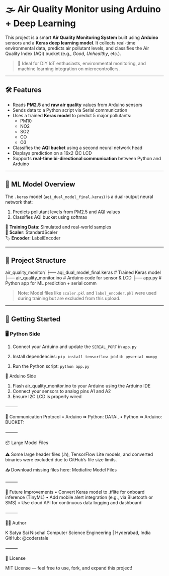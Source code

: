 # 🌫️ Air Quality Monitor using Arduino + Deep Learning

This project is a smart **Air Quality Monitoring System** built using **Arduino** sensors and a **Keras deep learning model**. It collects real-time environmental data, predicts air pollutant levels, and classifies the Air Quality Index (AQI) bucket (e.g., *Good*, *Unhealthy*, etc.).

> 🔗 Ideal for DIY IoT enthusiasts, environmental monitoring, and machine learning integration on microcontrollers.

---

## 🛠️ Features

- Reads **PM2.5** and **raw air quality** values from Arduino sensors
- Sends data to a Python script via Serial communication
- Uses a trained **Keras model** to predict 5 major pollutants:
  - PM10
  - NO2
  - SO2
  - CO
  - O3
- Classifies the **AQI bucket** using a second neural network head
- Displays prediction on a 16x2 I2C LCD
- Supports **real-time bi-directional communication** between Python and Arduino

---

## 🧠 ML Model Overview

The `.keras` model (`aqi_dual_model_final.keras`) is a dual-output neural network that:

1. Predicts pollutant levels from PM2.5 and AQI values
2. Classifies AQI bucket using softmax

🧪 **Training Data**: Simulated and real-world samples  
🧮 **Scaler**: StandardScaler  
🏷️ **Encoder**: LabelEncoder

---

## 🧩 Project Structure
air_quality_monitor/
  ├── aqi_dual_model_final.keras   # Trained Keras model
  ├── air_quality_monitor.ino      # Arduino code for sensor & LCD
  ├── app.py                       # Python app for ML prediction + serial comm

> Note: Model files like `scaler.pkl` and `label_encoder.pkl` were used during training but are excluded from this upload.

---

## 🚀 Getting Started

### 🖥️ Python Side

1. Connect your Arduino and update the `SERIAL_PORT` in `app.py`
2. Install dependencies:
```pip install tensorflow joblib pyserial numpy```

3.	Run the Python script:
```python app.py```

🤖 Arduino Side
  1.	Flash air_quality_monitor.ino to your Arduino using the Arduino IDE
  2.	Connect your sensors to analog pins A1 and A2
  3.	Ensure I2C LCD is properly wired

⸻

🔌 Communication Protocol
  •	Arduino ➡ Python: DATA:<pm25>,<aqi>
  •	Python ➡ Arduino: BUCKET:<category>

⸻

📦 Large Model Files

⚠️ Some large header files (.h), TensorFlow Lite models, and converted binaries were excluded due to GitHub’s file size limits.

📥 Download missing files here:
Mediafire Model Files

⸻

🧠 Future Improvements
  •	Convert Keras model to .tflite for onboard inference (TinyML)
  •	Add mobile alert integration (e.g., via Bluetooth or SMS)
  •	Use cloud API for continuous data logging and dashboard

⸻

👨‍💻 Author

K Satya Sai Nischal
Computer Science Engineering | Hyderabad, India
GitHub: @coderstale

⸻

📜 License

MIT License — feel free to use, fork, and expand this project!
